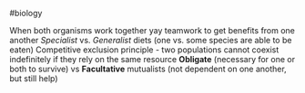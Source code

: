 #biology 

When both organisms work together yay teamwork to get benefits from one another
*Specialist* vs. *Generalist* diets (one vs. some species are able to be eaten)
Competitive exclusion principle - two populations cannot coexist indefinitely if they rely on the same resource
**Obligate** (necessary for one or both to survive) vs **Facultative** mutualists (not dependent on one another, but still help)